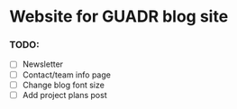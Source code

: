 # Website for GUADR blog site

### TODO:
- [ ] Newsletter
- [ ] Contact/team info page
- [ ] Change blog font size
- [ ] Add project plans post
